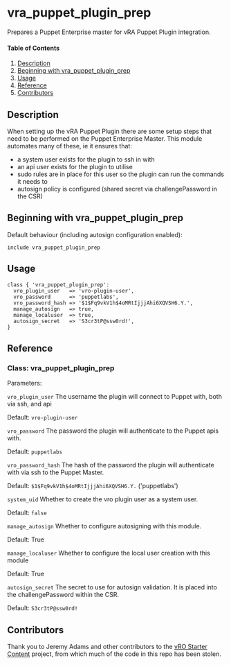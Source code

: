 
# vra_puppet_plugin_prep

Prepares a Puppet Enterprise master for vRA Puppet Plugin integration.

#### Table of Contents

1. [Description](#description)
2. [Beginning with vra_puppet_plugin_prep](#beginning-with-vra_puppet_plugin_prep)
3. [Usage](#usage)
4. [Reference](#reference)
6. [Contributors](#contributors)

## Description

When setting up the vRA Puppet Plugin there are some setup steps that need to be performed on the Puppet Enterprise Master. This module automates many of these, ie it ensures that:

- a system user exists for the plugin to ssh in with
- an api user exists for the plugin to utilise
- sudo rules are in place for this user so the plugin can run the commands it needs to
- autosign policy is configured (shared secret via challengePassword in the CSR)


## Beginning with vra_puppet_plugin_prep

Default behaviour (including autosign configuration enabled):

```
include vra_puppet_plugin_prep
```

## Usage

```puppet
class { 'vra_puppet_plugin_prep':
  vro_plugin_user   => 'vro-plugin-user',
  vro_password      => 'puppetlabs',
  vro_password_hash => '$1$Fq9vkV1h$4oMRtIjjjAhi6XQVSH6.Y.',
  manage_autosign   => true,
  manage_localuser  => true,
  autosign_secret   => 'S3cr3tP@ssw0rd!',
}
```

## Reference

### Class: vra_puppet_plugin_prep

Parameters:

`vro_plugin_user`
The username the plugin will connect to Puppet with, both via ssh, and api

Default: `vro-plugin-user`

`vro_password`
The password the plugin will authenticate to the Puppet apis with.

Default: `puppetlabs`

`vro_password_hash`
The hash of the password the plugin will authenticate with via ssh to the Puppet Master.

Default: `$1$Fq9vkV1h$4oMRtIjjjAhi6XQVSH6.Y.` ('puppetlabs')

`system_uid`
Whether to create the vro plugin user as a system user.

Default: `false`

`manage_autosign`
Whether to configure autosigning with this module.

Default: True

`manage_localuser`
Whether to configure the local user creation with this module

Default: True

`autosign_secret`
The secret to use for autosign validation. It is placed into the challengePassword within the CSR.

Default: `S3cr3tP@ssw0rd!`

## Contributors

Thank you to Jeremy Adams and other contributors to the [vRO Starter Content](https://github.com/puppetlabs/puppet-vro-starter_content) project, from which much of the code in this repo has been stolen.
